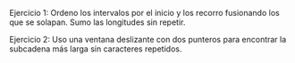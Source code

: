 Ejercicio 1:
Ordeno los intervalos por el inicio y los recorro fusionando los que se solapan. Sumo las longitudes sin repetir.

Ejercicio 2:
Uso una ventana deslizante con dos punteros para encontrar la subcadena más larga sin caracteres repetidos.
